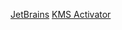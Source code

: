 [JetBrains](https://306.antroot.ru/jetbrains-activation)
[KMS Activator](https://myfreeproject.com/soft/81-kmsauto-net-2016.html)

